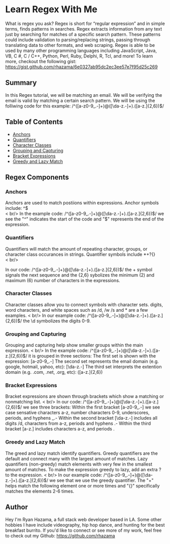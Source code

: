 # Learn Regex With Me
What is regex you ask? Regex is short for “regular expression” and in simple terms, finds patterns in searches. Regex extracts information from any text just by searching for matches of a specific search pattern. These patterns could include validation to parsing/replacing strings, passing through translating data to other formats, and web scraping. Regex is able to be used by many other programming languages including JavaScript, Java, VB, C #, C / C++, Python, Perl, Ruby, Delphi, R, Tcl, and more! 
To learn more, checkout the following gist: https://gist.github.com/rhazama/6e0327ab95dc2ec3ee57e7f95d25c269

## Summary
In this Regex tutorial, we will be matching an email. We will be verifying the email is valid by matching a certain search pattern. 
We will be using the folliwing code for this example: /^([a-z0-9_\.-]+)@([\da-z\.-]+)\.([a-z\.]{2,6})$/

## Table of Contents
- [Anchors](#anchors)
- [Quantifiers](#quantifiers)
- [Character Classes](#character-classes)
- [Grouping and Capturing](#grouping-and-capturing)
- [Bracket Expressions](#bracket-expressions)
- [Greedy and Lazy Match](#greedy-and-lazy-match)

## Regex Components

### Anchors
Anchors are used to match postiions within expressions. Anchor symbols include: ^$  
< br/>
In the example code:  /^([a-z0-9_\.-]+)@([\da-z\.-]+)\.([a-z\.]{2,6})$/ we see the "^" indicates the start of the code and "$" represents the end of the expression.

### Quantifiers
Quantifiers will match the amount of repeating character, groups, or character class occurances in strings. Quantifier symbols include *+?{}  
< br/>

In our code: /^([a-z0-9_\.-]+)@([\da-z\.-]+)\.([a-z\.]{2,6})$/ the + symbol signals the next sequence and the {2,6} sybolizes the minimum (2) and maximum (6) number of characters in the expressions.

### Character Classes
Character classes allow you to connect symbols with character sets. digits, word characters, and white spaces such as /d, /w /s and * are a few examples. 
< br/>
In our example code: /^([a-z0-9_\.-]+)@([\da-z\.-]+)\.([a-z\.]{2,6})$/ the \d symbolizes the digits 0-9.

### Grouping and Capturing
Grouping and capturing help show smaller groups within the main expression. 
< br/>
In the example code: /^([a-z0-9_\.-]+)@([\da-z\.-]+)\.([a-z\.]{2,6})$/ it is grouped in three sections:
The first set is shown with the expression: [a-z0-9_\.-]
The second set represents the email domain (e.g. google, hotmail, yahoo, etc): [\da-z\.-]
The third set interprets the extention domain (e.g. .com, .net, .org, etc): ([a-z\.]{2,6})

### Bracket Expressions
Bracket expressions are shown through brackets which show a matching or nonmatching list.
< br/>
In our code: /^([a-z0-9_\.-]+)@([\da-z\.-]+)\.([a-z\.]{2,6})$/ we see three brackets:
Within the first bracket [a-z0-9_\.-] we see case sensative characters a-z, number characters 0-9, underscores, periods, and hyphens _.-
Within the second bracket [\da-z\.-] includes all digits /d, characters from a-z, periods and hyphens .-
Within the third bracket [a-z\.] includes characters a-z, and periods .

### Greedy and Lazy Match
The greed and lazy match identify quantifiers. Greedy quantifiers are the default and connect many with the largest amount of matches. Lazy quantifiers (non-greedy) match elements with very few in the smallest amount of matches. To make the expression greedy to lazy, add an extra ? to the expression.
< br/>
In our example code: /^([a-z0-9_\.-]+)@([\da-z\.-]+)\.([a-z\.]{2,6})$/ we see that we use the greedy quantifier. The "+" helps match the following element one or more times and "{}" specifically matches the elements 2-6 times.

## Author
Hey I'm Ryan Hazama, a full stack web developer based in LA. Some other hobbies I have include videography, hip hop dance, and hunting for the best breakfast burrito. If you'd like to connect or see more of my work, feel free to check out my Github: https://github.com/rhazama
